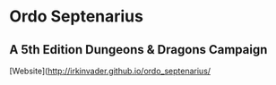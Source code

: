 # Ordo Septenarius
## A 5th Edition Dungeons & Dragons Campaign
[Website](http://irkinvader.github.io/ordo_septenarius/
